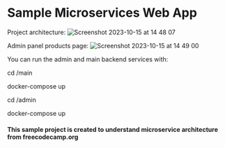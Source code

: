 # Sample Microservices Web App

Project architecture:
![Screenshot 2023-10-15 at 14 48 07](https://github.com/alpcansoydas/microservices-sample-app/assets/48163702/4c68592f-dae4-4459-a7ee-33e86bda7e55)


Admin panel products page:
![Screenshot 2023-10-15 at 14 49 00](https://github.com/alpcansoydas/microservices-sample-app/assets/48163702/a43f4b90-f4f5-48d4-a711-a262a5dda8d5)

You can run the admin and main backend services with:

cd /main

docker-compose up

cd /admin

docker-compose up

#### This sample project is created to understand microservice architecture from freecodecamp.org 
